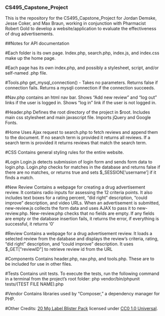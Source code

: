 ### CS495_Capstone_Project
This is the repository for the CS495_Capstone_Project for Jordan Demske, Jesse Coker, and Max Braun, working in conjunction with Pharmacist Robert Gold to develop a website/application to evaluate the effectiveness of drug advertisements.

##Notes for API documentation

#Each folder is its own page. Index.php, search.php, index.js, and index.css make up the home page.

#Each page has its own index.php, and possibly a stylesheet, script, and/or self-named .php file.
 
#Tools.php
get_mysql_connection() - Takes no parameters. Returns false if connection fails. Returns a mysqli connection if the connection succeeds.

#Nav.php
contains an html nav bar. Shows “Add new review” and “log out” links if the user is logged in. Shows “log in” link if the user is not logged in.

#Header.php
Defines the root directory of the project in $root. Includes main css stylesheet and main javascript file. Imports jQuery and Google Fonts.

#Home
Uses Ajax request to search.php to fetch reviews and append them to the document. If no search term is provided it returns all reviews. If a search term is provided it returns reviews that match the search term.

#CSS
Contains general styling rules for the entire website.

#Login
Login.js detects submission of login form and sends form data to login.php. Login.php checks for matches in the database and returns false if there are no matches, or returns true and sets $_SESSION[‘username’] if it finds a match.


#New Review
Contains a webpage for creating a drug advertisement review. It contains radio inputs for assessing the 12 criteria points. It also includes text boxes for a rating percent, “did right” description, “could improve” description, and video URLs. When an advertisement is submitted, new-review.js collects the form data and uses AJAX to pass it to new-review.php. New-review.php checks that no fields are empty. If any fields are empty or the database insertion fails, it returns the error, if everything is successful, it returns ‘0’


#Review
Contains a webpage for a drug advertisement review. It loads a selected review from the database and displays the review’s criteria, rating, “did right” description, and “could improve” description. It uses $_GET["reviewID"] to retrieve review id from the URL


#Components
Contains header.php, nav.php, and tools.php. These are to be included for use in other files.


#Tests
Contains unit tests. To execute the tests, run the following command in a terminal from the project’s root folder:
php vendor/bin/phpunit tests/(TEST FILE NAME).php

#Vendor
Contains libraries used by “Composer,” a dependency manager for PHP.


#Other Credits:
[20 Mg Label Blister Pack](https://www.pexels.com/photo/20-mg-label-blister-pack-208512/) licensed under [CC0 1.0 Universal](https://creativecommons.org/publicdomain/zero/1.0/).
